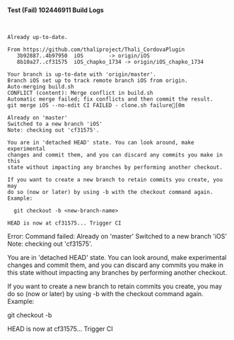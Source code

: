 #### Test (Fail) 102446911 Build Logs


```


```

```
Already up-to-date.

From https://github.com/thaliproject/Thali_CordovaPlugin
   3b92887..4b97950  iOS        -> origin/iOS
   8b10a27..cf31575  iOS_chapko_1734 -> origin/iOS_chapko_1734

```

```
Your branch is up-to-date with 'origin/master'.
Branch iOS set up to track remote branch iOS from origin.
Auto-merging build.sh
CONFLICT (content): Merge conflict in build.sh
Automatic merge failed; fix conflicts and then commit the result.
git merge iOS --no-edit CI FAILED - clone.sh failure[0m

Already on 'master'
Switched to a new branch 'iOS'
Note: checking out 'cf31575'.

You are in 'detached HEAD' state. You can look around, make experimental
changes and commit them, and you can discard any commits you make in this
state without impacting any branches by performing another checkout.

If you want to create a new branch to retain commits you create, you may
do so (now or later) by using -b with the checkout command again. Example:

  git checkout -b <new-branch-name>

HEAD is now at cf31575... Trigger CI

```

Error: Command failed: Already on 'master'
Switched to a new branch 'iOS'
Note: checking out 'cf31575'.

You are in 'detached HEAD' state. You can look around, make experimental
changes and commit them, and you can discard any commits you make in this
state without impacting any branches by performing another checkout.

If you want to create a new branch to retain commits you create, you may
do so (now or later) by using -b with the checkout command again. Example:

  git checkout -b <new-branch-name>

HEAD is now at cf31575... Trigger CI
